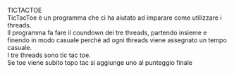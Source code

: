 TICTACTOE
<br>TicTacToe è un programma che ci ha aiutato ad imparare come utilizzare i threads.
<br>Il programma fa fare il coundown dei tre threads, partendo insieme e finendo in modo casuale perchè ad ogni threads viene assegnato un tempo casuale.
<br>I tre threads sono tic tac toe.
<br>Se toe viene subito topo tac si aggiunge uno al punteggio finale

